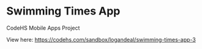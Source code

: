 # Swimming Times App
CodeHS Mobile Apps Project

View here: https://codehs.com/sandbox/logandeal/swimming-times-app-3
